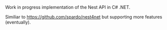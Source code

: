 Work in progress implementation of the Nest API in C# .NET.

Similiar to https://github.com/spardo/nest4net but supporting more features (eventually).